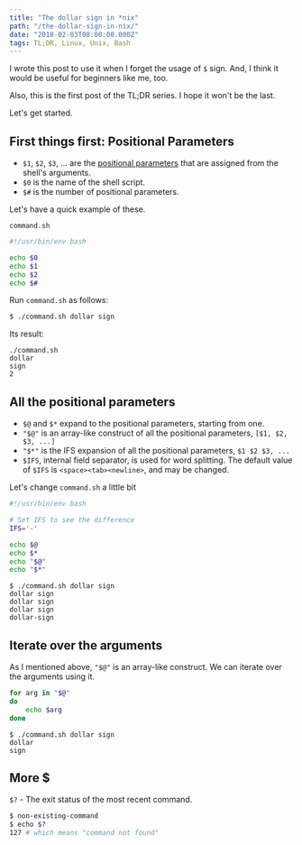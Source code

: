 ```yaml
---
title: "The dollar sign in *nix"
path: "/the-dollar-sign-in-nix/"
date: "2018-02-03T08:00:00.000Z"
tags: TL;DR, Linux, Unix, Bash
---
```


I wrote this post to use it when I forget the usage of `$` sign. And, I think it would be useful for beginners like me, too.

Also, this is the first post of the TL;DR series. I hope it won't be the last.

Let's get started.

## First things first: Positional Parameters

* `$1`, `$2`, `$3`, ... are the [positional parameters][0] that are assigned from the shell's arguments.
* `$0` is the name of the shell script.
* `$#` is the number of positional parameters.

Let's have a quick example of these.

`command.sh`
```bash
#!/usr/bin/env bash

echo $0
echo $1
echo $2
echo $#
```

Run `command.sh` as follows:

```bash
$ ./command.sh dollar sign
```

Its result:

```
./command.sh
dollar
sign
2
```

## All the positional parameters

* `$@` and `$*` expand to the positional parameters, starting from one.
* `"$@"` is an array-like construct of all the positional parameters, `[$1, $2, $3, ...]`
* `"$*"` is the IFS expansion of all the positional parameters, `$1 $2 $3, ...`
* `$IFS`, internal field separator, is used for word splitting. The default value of `$IFS` is `<space><tab><newline>`, and may be changed.

Let's change `command.sh` a little bit

```bash
#!/usr/bin/env bash

# Set IFS to see the difference
IFS='-' 

echo $@
echo $*
echo "$@"
echo "$*"
```

```
$ ./command.sh dollar sign
dollar sign
dollar sign
dollar sign
dollar-sign
```

## Iterate over the arguments

As I mentioned above, `"$@"` is an array-like construct. We can iterate over the arguments using it.

```bash
for arg in "$@"
do
    echo $arg
done
```

```
$ ./command.sh dollar sign
dollar
sign
```


## More $

`$?` - The exit status of the most recent command.

```bash
$ non-existing-command
$ echo $?
127 # which means "command not found"
```

[0]: https://www.gnu.org/software/bash/manual/html_node/Positional-Parameters.html
[1]: http://pubs.opengroup.org/onlinepubs/9699919799/utilities/V3_chap02.html#tag_18_05_02
[2]: https://stackoverflow.com/questions/5163144/what-are-the-special-dollar-sign-shell-variables
[3]: https://bash.cyberciti.biz/guide/$IFS
[4]: https://stackoverflow.com/questions/255898/how-to-iterate-over-arguments-in-a-bash-script
[5]: http://tldp.org/LDP/abs/html/exitcodes.html
